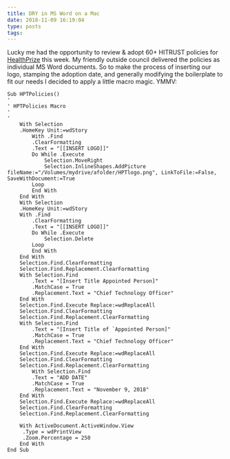 ```yaml
---
title: DRY in MS Word on a Mac
date: 2018-11-09 16:19:04
type: posts
tags:
---
```


Lucky me had the opportunity to review & adopt 60+ HITRUST policies for [HealthPrize](https://www.healthprize.com) this week. My friendly outside council delivered the policies as individual MS Word documents. So to make the process of inserting our logo, stamping the adoption date, and generally modifying the boilerplate to fit our needs I decided to apply a little macro magic. YMMV:
```
Sub HPTPolicies()
'
' HPTPolicies Macro
'
'
    With Selection
    .HomeKey Unit:=wdStory
        With .Find
        .ClearFormatting
        .Text = "[[INSERT LOGO]]"
        Do While .Execute
            Selection.MoveRight
            Selection.InlineShapes.AddPicture fileName:="/Volumes/mydrive/afolder/HPTlogo.png", LinkToFile:=False, SaveWithDocument:=True
        Loop
        End With
    End With
    With Selection
    .HomeKey Unit:=wdStory
    With .Find
        .ClearFormatting
        .Text = "[[INSERT LOGO]]"
        Do While .Execute
            Selection.Delete
        Loop
        End With
    End With
    Selection.Find.ClearFormatting
    Selection.Find.Replacement.ClearFormatting
    With Selection.Find
        .Text = "[Insert Title Appointed Person]"
        .MatchCase = True
        .Replacement.Text = "Chief Technology Officer"
    End With
    Selection.Find.Execute Replace:=wdReplaceAll
    Selection.Find.ClearFormatting
    Selection.Find.Replacement.ClearFormatting
    With Selection.Find
        .Text = "[Insert Title of `Appointed Person]"
        .MatchCase = True
        .Replacement.Text = "Chief Technology Officer"
    End With
    Selection.Find.Execute Replace:=wdReplaceAll
    Selection.Find.ClearFormatting
    Selection.Find.Replacement.ClearFormatting
        With Selection.Find
        .Text = "ADD DATE"
        .MatchCase = True
        .Replacement.Text = "November 9, 2018"
    End With
    Selection.Find.Execute Replace:=wdReplaceAll
    Selection.Find.ClearFormatting
    Selection.Find.Replacement.ClearFormatting

    With ActiveDocument.ActiveWindow.View
     .Type = wdPrintView
     .Zoom.Percentage = 250
    End With
End Sub

```
